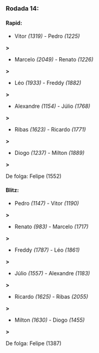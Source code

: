 ### Rodada 14:

#### Rapid:

* Vitor *(1319)*     -     Pedro *(1225)*

 **>** 
* Marcelo *(2049)*     -     Renato *(1226)*

 **>** 
* Léo *(1933)*     -     Freddy *(1882)*

 **>** 
* Alexandre *(1154)*     -     Júlio *(1768)*

 **>** 
* Ribas *(1623)*     -     Ricardo *(1771)*

 **>** 
* Diogo *(1237)*     -     Milton *(1889)*

 **>** 

De folga: Felipe (1552)

#### Blitz:

* Pedro *(1147)*     -     Vitor *(1190)*

 **>** 
* Renato *(983)*     -     Marcelo *(1717)*

 **>** 
* Freddy *(1787)*     -     Léo *(1861)*

 **>** 
* Júlio *(1557)*     -     Alexandre *(1183)*

 **>** 
* Ricardo *(1625)*     -     Ribas *(2055)*

 **>** 
* Milton *(1630)*     -     Diogo *(1455)*

 **>** 

De folga: Felipe (1387)

